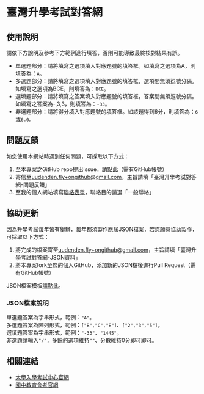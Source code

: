# 臺灣升學考試對答網

## 使用說明
請依下方說明及參考下方範例進行填答，否則可能導致最終核對結果有誤。
* 單選題部分：請將填寫之選項填入對應題號的填答框。如填寫之選項為A，則填答為：`A`。
* 多選題部分：請將填寫之選項填入對應題號的填答框，選項間無須逗號分隔。如填寫之選項為BCE，則填答為：`BCE`。
* 選填題部分：請將填寫之答案填入對應題號的填答框，答案間無須逗號分隔。如填寫之答案為-,3,3，則填答為：`-33`。
* 非選題部分：請將得分填入對應題號的填答框。如該題得到6分，則填答為：`6`或`6.0`。

## 問題反饋
如您使用本網站時遇到任何問題，可採取以下方式：

1. 至本專案之GitHub repo提出issue，[請點此](https://github.com/BlueBoy247/TW-AnsCheck/issues/new)（需有GitHub帳號）
2. 寄信至[uudenden.fly+ongithub@gmail.com](mailto:uudenden.fly+ongithub@gmail.com)，主旨請填「臺灣升學考試對答網-問題反饋」
3. 至我的個人網站填寫[聯絡表單](https://blueboy247.github.io/about/#form)，聯絡目的請選「一般聯絡」

## 協助更新
因為升學考試每年皆有舉辦，每年都須製作應屆JSON檔案，若您願意協助製作，可採取以下方式：

1. 將完成的檔案寄至[uudenden.fly+ongithub@gmail.com](mailto:uudenden.fly+ongithub@gmail.com)，主旨請填「臺灣升學考試對答網-JSON資料」
2. 將本專案fork至您的個人GitHub，添加新的JSON檔後進行Pull Request（需有GitHub帳號）

JSON檔案模板[請點此](https://github.com/BlueBoy247/TW-AnsCheck/tree/main/templates)。

### JSON檔案說明
單選題答案為字串形式，範例：`"A"`。<br>
多選題答案為陣列形式，範例：`["B","C","E"]`、`["2","3","5"]`。<br>
選填題答案為字串形式，範例：`"-33"`、`"1445"`。<br>
非選題請輸入`"/"`，多餘的選項維持`""`、分數維持0分即可即可。

## 相關連結
* [大學入學考試中心官網](https://www.ceec.edu.tw/)
* [國中教育會考官網](https://cap.rcpet.edu.tw/)